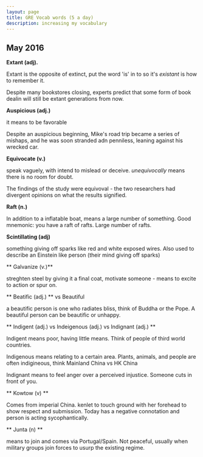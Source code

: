 ```yaml
---
layout: page
title: GRE Vocab words (5 a day)
description: increasing my vocabulary
---
```


## May 2016
**Extant (adj).**

Extant is the opposite of extinct, put the word 'is' in to so it's *existant* is how to remember it.  

Despite many bookstores closing, experts predict that some form of book dealin will still be extant generations from now.

**Auspicious (adj.)**

it means to be favorable

Despite an auspicious beginning, Mike's road trip became a series of mishaps, and he was soon stranded adn penniless, leaning against his wrecked car.

**Equivocate (v.)**

speak vaguely, with intend to mislead or deceive.  *unequivocally* means there is no room for doubt.

The findings of the study were equivoval - the two researchers had divergent opinions on what the results signified.


**Raft (n.)**

In addition to a inflatable boat, means a large number of something.  Good mnemonic: you have a raft of rafts.  Large number of rafts.

**Scintillating (adj)**

something giving off sparks like red and white exposed wires.  Also used to describe an Einstein like person (their mind giving off sparks)

** Galvanize (v.)**

streghten steel by giving it a final coat, motivate someone - means to excite to action or spur on.

** Beatific (adj.) ** vs Beautiful

a beautific person is one who radiates bliss, think of Buddha or the Pope.  A beautiful person can be beautific or unhappy.

** Indigent (adj.) vs Indeigenous (adj.) vs Indignant (adj.) **

Indigent means poor, having little means.  Think of people of third world countries.

Indigenous means relating to a certain area.  Plants, animals, and people are often indigineous, think Mainland China vs HK China 

Indignant means to feel anger over a perceived injustice.  Someone cuts in front of you.


** Kowtow (v) **

Comes from imperial China.  kenlet to touch ground with her forehead to show respect and submission.  Today has a negative connotation and person is acting sycophantically.

** Junta (n) **

means to join and comes via Portugal/Spain.  Not peaceful, usually when military groups join forces to usurp the existing regime.